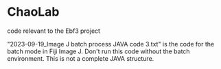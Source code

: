 # ChaoLab
code relevant to the Ebf3 project 

"2023-09-19_Image J batch process JAVA code 3.txt" is the code for the batch mode in Fiji Image J. Don't run this code without the batch environment. This is not a complete JAVA structure.

